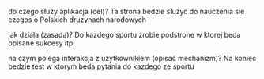 do czego służy aplikacja (cel)?
Ta strona bedzie slużyc do nauczenia sie czegos o Polskich druzynach narodowych

jak działa (zasada)? 
Do kazdego sportu zrobie podstrone w ktorej beda opisane sukcesy itp.

na czym polega interakcja z użytkownikiem (opisać mechanizm)?
Na koniec bedzie test w ktorym beda pytania do kazdego ze sportu
